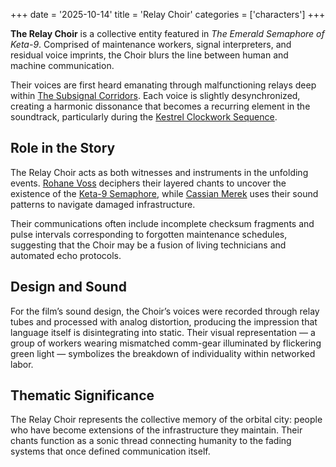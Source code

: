 
+++
date = '2025-10-14'
title = 'Relay Choir'
categories = ['characters']
+++


**The Relay Choir** is a collective entity featured in *The Emerald Semaphore of Keta-9*. Comprised of maintenance workers, signal interpreters, and residual voice imprints, the Choir blurs the line between human and machine communication.

Their voices are first heard emanating through malfunctioning relays deep within [The Subsignal Corridors](/places/subsignal-corridors). Each voice is slightly desynchronized, creating a harmonic dissonance that becomes a recurring element in the soundtrack, particularly during the [Kestrel Clockwork Sequence](/others/kestrel-clockwork-sequence).

## Role in the Story

The Relay Choir acts as both witnesses and instruments in the unfolding events. [Rohane Voss](/characters/rohane-voss) deciphers their layered chants to uncover the existence of the [Keta-9 Semaphore](/characters/keta-9-semaphore-entity), while [Cassian Merek](/characters/cassian-merek) uses their sound patterns to navigate damaged infrastructure.

Their communications often include incomplete checksum fragments and pulse intervals corresponding to forgotten maintenance schedules, suggesting that the Choir may be a fusion of living technicians and automated echo protocols.

## Design and Sound

For the film’s sound design, the Choir’s voices were recorded through relay tubes and processed with analog distortion, producing the impression that language itself is disintegrating into static. Their visual representation — a group of workers wearing mismatched comm-gear illuminated by flickering green light — symbolizes the breakdown of individuality within networked labor.

## Thematic Significance

The Relay Choir represents the collective memory of the orbital city: people who have become extensions of the infrastructure they maintain. Their chants function as a sonic thread connecting humanity to the fading systems that once defined communication itself.
